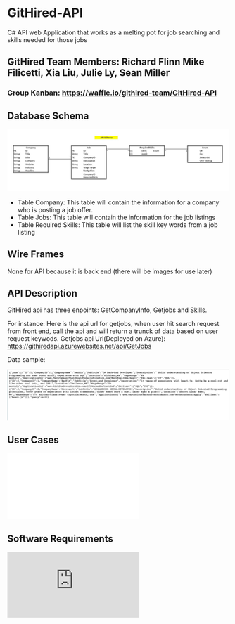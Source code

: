 # GitHired-API
C# API web Application that works as a melting pot for job searching and skills needed for those jobs



## GitHired Team Members: Richard Flinn Mike Filicetti, Xia Liu, Julie Ly, Sean Miller

### Group Kanban: https://waffle.io/githired-team/GitHired-API

## Database Schema
![Database Schema](assets/apiSchema.JPG)
- Table Company: This table will contain the information for a company who is posting a job offer.
- Table Jobs: This table will contain the information for the job listings
- Table Required Skills: This table will list the skill key words from a job listing


## Wire Frames
None for API because it is back end (there will be images for use later)




## API Description
GitHired api has three enpoints: GetCompanyInfo, Getjobs and Skills.

For instance:
Here is the api url for getjobs, when user hit search request from front end, call the api and will return a trunck of data based on user request keywods.
Getjobs api Url(Deployed on Azure): https://githiredapi.azurewebsites.net/api/GetJobs


Data sample:


![datasample](data.png)


## User Cases
![User Case](/UserStories.md)

## Software Requirements
![Software Requirements](https://github.com/githired-team/GitHired-MVC/blob/DevelopmentStaging/Requirements.md)
